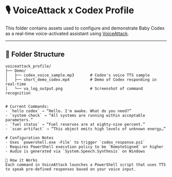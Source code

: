 # 🎙️ VoiceAttack x Codex Profile

This folder contains assets used to configure and demonstrate Baby Codex as a real-time voice-activated assistant using [VoiceAttack](https://voiceattack.com/).

---

## 📂 Folder Structure

```plaintext
voiceattack_profile/
├── Demo/
│   ├── codex_voice_sample.mp3       # Codex's voice TTS sample
│   ├── short_demo_codex.mp4         # Demo of Codex responding in real-time
│   └── va_log_output.png            # Screenshot of command recognition


# Current Commands:
- `hello codex` → “Hello. I'm awake. What do you need?”
- `system check` → “All systems are running within acceptable parameters.”
- `fuel status` → “Fuel reserves are at eighty-nine percent.”
- `scan artifact` → “This object emits high levels of unknown energy…”

# Configuration Notes
- Uses `powershell.exe -File` to trigger `codex_response.ps1`
- Requires PowerShell execution policy to be `RemoteSigned` or higher
- Audio is generated via `System.Speech.Synthesis` on Windows

🧪 How it Works
Each command in VoiceAttack launches a PowerShell script that uses TTS to speak pre-defined responses based on your voice input.

